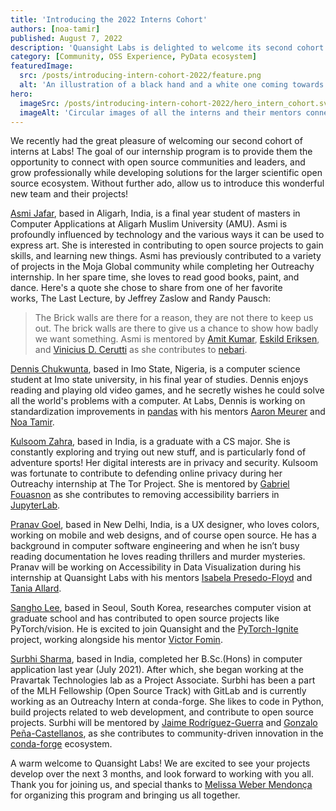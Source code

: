 ```yaml
---
title: 'Introducing the 2022 Interns Cohort'
authors: [noa-tamir]
published: August 7, 2022
description: 'Quansight Labs is delighted to welcome its second cohort of 6 interns, who will work on a variety of open source projects and tasks'
category: [Community, OSS Experience, PyData ecosystem]
featuredImage:
  src: /posts/introducing-intern-cohort-2022/feature.png
  alt: 'An illustration of a black hand and a white one coming towards each other to pass a business card with the logo of Quansight Labs'
hero:
  imageSrc: /posts/introducing-intern-cohort-2022/hero_intern_cohort.svg
  imageAlt: 'Circular images of all the interns and their mentors connected with lines indicating who is working with whom. Each image is labeled with their first name.'
---
```


We recently had the great pleasure of welcoming our second cohort of interns at Labs! The goal of our internship program is to provide them the opportunity to connect with open source communities and leaders, and grow professionally while developing solutions for the larger scientific open source ecosystem. Without further ado, allow us to introduce this wonderful new team and their projects!

[Asmi Jafar](https://www.github.com/asmijafar20), based in Aligarh, India, is a final year student of masters in Computer Applications at Aligarh Muslim University (AMU). Asmi is profoundly influenced by technology and the various ways it can be used to express art. She is interested in contributing to open source projects to gain skills, and learning new things. Asmi has previously contributed to a variety of projects in the Moja Global community while completing her Outreachy internship. In her spare time, she loves to read good books, paint, and dance. Here's a quote she chose to share from one of her favorite works, The Last Lecture, by Jeffrey Zaslow and Randy Pausch:
> The Brick walls are there for a reason, they are not there to keep us out. The brick walls are there to give us a chance to show how badly we want something.
Asmi is mentored by [Amit Kumar](https://github.com/aktech), [Eskild Eriksen](https://github.com/iameskild), and [Vinicius D. Cerutti](https://github.com/viniciusdc) as she contributes to [nebari](https://www.nebari.dev/).

[Dennis Chukwunta](http://www.github.com/th3nn3ss), based in Imo State, Nigeria, is a computer science student at Imo state university, in his final year of studies. Dennis enjoys reading and playing old video games, and he secretly wishes he could solve all the world's problems with a computer. At Labs, Dennis is working on standardization improvements in [pandas](https://pandas.pydata.org/) with his mentors [Aaron Meurer](https://github.com/asmeurer) and [Noa Tamir](https://github.com/noatamir).

[Kulsoom Zahra](https://github.com/kulsoomzahra), based in India, is a graduate with a CS major. She is constantly exploring and trying out new stuff, and is particularly fond of adventure sports! Her digital interests are in privacy and security. Kulsoom was fortunate to contribute to defending online privacy during her Outreachy internship at The Tor Project. She is mentored by [Gabriel Fouasnon](https://github.com/gabalafou) as she contributes to removing accessibility barriers in [JupyterLab](https://jupyterlab.readthedocs.io/en/stable/).

[Pranav Goel](https://github.com/iipranavii), based in New Delhi, India, is a UX designer, who loves colors, working on mobile and web designs, and of course open source. He has a background in computer software engineering and when he isn’t busy reading documentation he loves reading thrillers and murder mysteries. Pranav will be working on Accessibility in Data Visualization during his internship at Quansight Labs with his mentors [Isabela Presedo-Floyd](https://github.com/isabela-pf) and [Tania Allard](https://github.com/trallard).

[Sangho Lee](https://github.com/puhuk), based in Seoul, South Korea, researches computer vision at graduate school and has contributed to open source projects like PyTorch/vision. He is excited to join Quansight and the [PyTorch-Ignite](https://pytorch.org/ignite/index.html) project, working alongside his mentor [Victor Fomin](https://github.com/vfdev-5).

[Surbhi Sharma](https://github.com/ssurbhi560), based in India, completed her B.Sc.(Hons) in computer application last year (July 2021). After which, she began working at the Pravartak Technologies lab as a Project Associate. Surbhi has been a part of the MLH Fellowship (Open Source Track) with GitLab and is currently working as an Outreachy Intern at conda-forge. She likes to code in Python, build projects related to web development, and contribute to open source projects. Surbhi will be mentored by [Jaime Rodríguez-Guerra](https://github.com/jaimergp) and [Gonzalo Peña-Castellanos](https://github.com/goanpeca), as she contributes to community-driven innovation in the [conda-forge](https://conda-forge.org/) ecosystem.

A warm welcome to Quansight Labs! We are excited to see your projects develop over the next 3 months, and look forward to working with you all. Thank you for joining us, and special thanks to [Melissa Weber Mendonça](https://github.com/melissawm) for organizing this program and bringing us all together.
